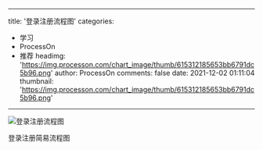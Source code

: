 
---
title: '登录注册流程图'
categories: 
 - 学习
 - ProcessOn
 - 推荐
headimg: 'https://img.processon.com/chart_image/thumb/615312185653bb6791dc5b96.png'
author: ProcessOn
comments: false
date: 2021-12-02 01:11:04
thumbnail: 'https://img.processon.com/chart_image/thumb/615312185653bb6791dc5b96.png'
---

<div>   
<img class="thumb" alt="登录注册流程图" src="https://img.processon.com/chart_image/thumb/615312185653bb6791dc5b96.png" referrerpolicy="no-referrer">
<p>登录注册简易流程图</p>  
</div>
            
